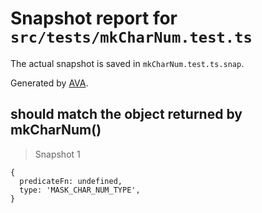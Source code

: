 # Snapshot report for `src/tests/mkCharNum.test.ts`

The actual snapshot is saved in `mkCharNum.test.ts.snap`.

Generated by [AVA](https://ava.li).

## should match the object returned by mkCharNum()

> Snapshot 1

    {
      predicateFn: undefined,
      type: 'MASK_CHAR_NUM_TYPE',
    }
